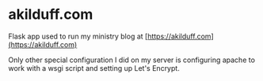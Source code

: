 # akilduff.com
Flask app used to run my ministry blog at [https://akilduff.com](https://akilduff.com)

Only other special configuration I did on my server is configuring apache to work with a wsgi script and setting up Let's Encrypt.
